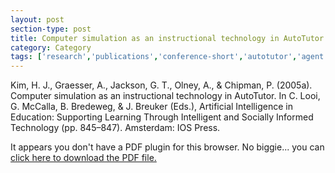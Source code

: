 ```yaml
---
layout: post
section-type: post
title: Computer simulation as an instructional technology in AutoTutor
category: Category
tags: ['research','publications','conference-short','autotutor','agent','education','its','discourse']
---
```

Kim, H. J., Graesser, A., Jackson, G. T., Olney, A., & Chipman, P. (2005a). Computer simulation as an instructional technology in AutoTutor. In C. Looi, G. McCalla, B. Bredeweg, & J. Breuker (Eds.), Artificial Intelligence in Education: Supporting Learning Through Intelligent and Socially Informed Technology (pp. 845–847). Amsterdam: IOS Press. 

<object data="https://umdrive.memphis.edu/aolney/public/publications/kim2005aied-olney_publications.pdf" type="application/pdf" width="100%" height="600px">
 
  <p>It appears you don't have a PDF plugin for this browser.
  No biggie... you can <a href="https://umdrive.memphis.edu/aolney/public/publications/kim2005aied-olney_publications.pdf">click here to
  download the PDF file.</a></p>
  
</object>
